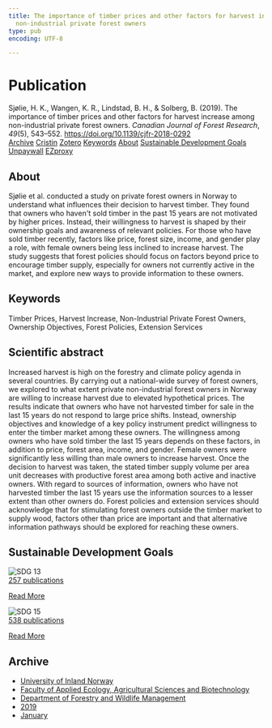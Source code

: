 ```yaml
---
title: The importance of timber prices and other factors for harvest increase among
  non-industrial private forest owners
type: pub
encoding: UTF-8

---
```

<h1>Publication</h1>
<article id="csl-bib-container-UN4TX6QR" class="csl-bib-container">
  <div class="csl-bib-body"> <div class="csl-entry">Sjølie, H. K., Wangen, K. R., Lindstad, B. H., &#38; Solberg, B. (2019). The importance of timber prices and other factors for harvest increase among non-industrial private forest owners. <i>Canadian Journal of Forest Research</i>, <i>49</i>(5), 543–552. <a href="https://doi.org/10.1139/cjfr-2018-0292">https://doi.org/10.1139/cjfr-2018-0292</a></div> </div>
  <div class="csl-bib-buttons">
    <a href="#taxonomy-article-UN4TX6QR" alt="archive" class="csl-bib-button">Archive</a>
    <a href="https://app.cristin.no/results/show.jsf?id=1650094" alt="Cristin" class="csl-bib-button">Cristin</a>
    <a href="http://zotero.org/groups/5881554/items/UN4TX6QR" alt="Zotero" class="csl-bib-button">Zotero</a>
    <a href="#keywords-article-UN4TX6QR" alt="keywords" class="csl-bib-button">Keywords</a>
    <a href="#about-article-UN4TX6QR" alt="about_pub" class="csl-bib-button">About</a>
    <a href="#sdg-article-UN4TX6QR" alt="sdg" class="csl-bib-button">Sustainable Development Goals</a>
    <a href="https://conservancy.umn.edu/bitstream/handle/11299/182332/staffpaper237.pdf?sequence=1&amp;isAllowed=y" alt="Unpaywall" class="csl-bib-button">Unpaywall</a>
    <a href="https://conservancy.umn.edu/bitstream/handle/11299/182332/staffpaper237.pdf?sequence=1&amp;isAllowed=y" alt="EZproxy" class="csl-bib-button">EZproxy</a>
  </div>
  <div id="csl-bib-meta-container-UN4TX6QR"></div>
</article>
<div id="csl-bib-meta-UN4TX6QR" class="csl-bib-meta">
  <article id="about-article-UN4TX6QR" class="about_pub-article">
    <h1>About</h1>
    Sjølie et al. conducted a study on private forest owners in Norway to understand what influences their decision to harvest timber. They found that owners who haven't sold timber in the past 15 years are not motivated by higher prices. Instead, their willingness to harvest is shaped by their ownership goals and awareness of relevant policies. For those who have sold timber recently, factors like price, forest size, income, and gender play a role, with female owners being less inclined to increase harvest. The study suggests that forest policies should focus on factors beyond price to encourage timber supply, especially for owners not currently active in the market, and explore new ways to provide information to these owners.
  </article>
  <article id="keywords-article-UN4TX6QR" class="keywords-article">
    <h1>Keywords</h1>
    Timber Prices, Harvest Increase, Non-Industrial Private Forest Owners, Ownership Objectives, Forest Policies, Extension Services
  </article>
  <article id="abstract-article-UN4TX6QR" class="abstract-article">
    <h1>Scientific abstract</h1>
    Increased harvest is high on the forestry and climate policy agenda in several countries. By carrying out a national-wide survey of forest owners, we explored to what extent private non-industrial forest owners in Norway are willing to increase harvest due to elevated hypothetical prices. The results indicate that owners who have not harvested timber for sale in the last 15 years do not respond to large price shifts. Instead, ownership objectives and knowledge of a key policy instrument predict willingness to enter the timber market among these owners. The willingness among owners who have sold timber the last 15 years depends on these factors, in addition to price, forest area, income, and gender. Female owners were significantly less willing than male owners to increase harvest. Once the decision to harvest was taken, the stated timber supply volume per area unit decreases with productive forest area among both active and inactive owners. With regard to sources of information, owners who have not harvested timber the last 15 years use the information sources to a lesser extent than other owners do. Forest policies and extension services should acknowledge that for stimulating forest owners outside the timber market to supply wood, factors other than price are important and that alternative information pathways should be explored for reaching these owners.
  </article>
  <article id="sdg-article-UN4TX6QR" class="sdg-article">
    <h1>Sustainable Development Goals</h1>
    <div class="sdg-container"><div id="sdg13" class="sdg">
        <img src="{{< params subfolder >}}images/sdg/sdg13_en.png" class="image" alt="SDG 13">
        <div class="sdg-overlay">
          <a href="{{< params subfolder >}}en/archive/?sdg=13#archive" class="sdg-publication-count"><span>257</span> publications</a>
          <p><a href="https://sdgs.un.org/goals/goal13" class="sdg-read-more">Read More</a></p>
        </div>
      </div> <div id="sdg15" class="sdg">
        <img src="{{< params subfolder >}}images/sdg/sdg15_en.png" class="image" alt="SDG 15">
        <div class="sdg-overlay">
          <a href="{{< params subfolder >}}en/archive/?sdg=15#archive" class="sdg-publication-count"><span>538</span> publications</a>
          <p><a href="https://sdgs.un.org/goals/goal15" class="sdg-read-more">Read More</a></p>
        </div>
      </div></div>
  </article>
  <article id="taxonomy-article-UN4TX6QR" class="taxonomy-article">
    <h1>Archive</h1>
    <ul>
      <li><a href="{{< params subfolder >}}en/archive/?key=3DCRN523">University of Inland Norway</a></li>
      <li><a href="{{< params subfolder >}}en/archive/?key=T77LXH6D">Faculty of Applied Ecology, Agricultural Sciences and Biotechnology</a></li>
      <li><a href="{{< params subfolder >}}en/archive/?key=7TRARPE3">Department of Forestry and Wildlife Management</a></li>
      <li><a href="{{< params subfolder >}}en/archive/?key=MXEW8QDW">2019</a></li>
      <li><a href="{{< params subfolder >}}en/archive/?key=2T2YKNZ5">January</a></li>
    </ul>
  </article>
</div>
